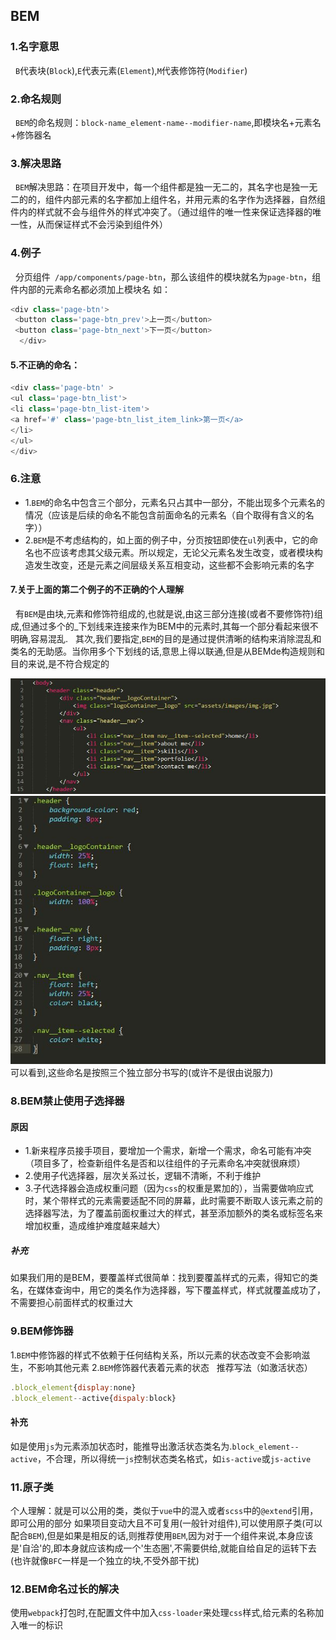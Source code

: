 ## BEM
### 1.名字意思
&nbsp;&nbsp;```B```代表块(```Block```),```E```代表元素(```Element```),```M```代表修饰符(```Modifier```)

### 2.命名规则
&nbsp;&nbsp;``BEM``的命名规则：```block-name_element-name--modifier-name```,即模块名+元素名 +修饰器名

### 3.解决思路
&nbsp;&nbsp;```BEM```解决思路：在项目开发中，每一个组件都是独一无二的，其名字也是独一无二的的，组件内部元素的名字都加上组件名，并用元素的名字作为选择器，自然组件内的样式就不会与组件外的样式冲突了。（通过组件的唯一性来保证选择器的唯一性，从而保证样式不会污染到组件外）

### 4.例子
&nbsp;&nbsp;分页组件``` /app/components/page-btn```，那么该组件的模块就名为```page-btn```，组件内部的元素命名都必须加上模块名
如：

```javascript
<div class='page-btn'>
 <button class='page-btn_prev'>上一页</button>
 <button class='page-btn_next'>下一页</button>
  </div>
```

#### 5.不正确的命名：
```javascript
<div class='page-btn' > 
<ul class='page-btn_list'> 
<li class='page-btn_list-item'>
<a href='#' class='page-btn_list_item_link>第一页</a>
</li>
</ul>
</div>
```
### 6.注意
- 1.```BEM```的命名中包含三个部分，元素名只占其中一部分，不能出现多个元素名的情况（应该是后续的命名不能包含前面命名的元素名（自个取得有含义的名字））
- 2.```BEM```是不考虑结构的，如上面的例子中，分页按钮即使在```ul```列表中，它的命名也不应该考虑其父级元素。所以规定，无论父元素名发生改变，或者模块构造发生改变，还是元素之间层级关系互相变动，这些都不会影响元素的名字

#### 7.关于上面的第二个例子的不正确的个人理解
&nbsp;&nbsp;有```BEM```是由块,元素和修饰符组成的,也就是说,由这三部分连接(或者不要修饰符)组成,但通过多个的_下划线来连接来作为BEM中的元素时,其每一个部分看起来很不明确,容易混乱.
&nbsp;&nbsp;其次,我们要指定,```BEM```的目的是通过提供清晰的结构来消除混乱和类名的无助感。当你用多个下划线的话,意思上得以联通,但是从BEMde构造规则和目的来说,是不符合规定的

![alt这是网上查看的由于BEM的命名](./BEMImages/bemcss2.jpg)
![alt这是网上查看的由于BEM的命名](./BEMImages/bemcss1.jpg)
可以看到,这些命名是按照三个独立部分书写的(或许不是很由说服力)


### 8.BEM禁止使用子选择器
#### 原因
- 1.新来程序员接手项目，要增加一个需求，新增一个需求，命名可能有冲突（项目多了，检查新组件名是否和以往组件的子元素命名冲突就很麻烦）
- 2.使用子代选择器，层次关系过长，逻辑不清晰，不利于维护
- 3.子代选择器会造成权重问题（因为```css```的权重是累加的），当需要做响应式时，某个带样式的元素需要适配不同的屏幕，此时需要不断取人该元素之前的选择器写法，为了覆盖前面权重过大的样式，甚至添加额外的类名或标签名来增加权重，造成维护难度越来越大）
##### 补充
如果我们用的是BEM，要覆盖样式很简单：找到要覆盖样式的元素，得知它的类名，在媒体查询中，用它的类名作为选择器，写下覆盖样式，样式就覆盖成功了，不需要担心前面样式的权重过大

### 9.BEM修饰器
1.```BEM```中修饰器的样式不依赖于任何结构关系，所以元素的状态改变不会影响滋生，不影响其他元素
2.```BEM```修饰器代表着元素的状态
&nbsp;&nbsp;推荐写法（如激活状态）
```javascript
.block_element{display:none}
.block_element--active{dispaly:block}
```
#### 补充
如是使用```js```为元素添加状态时，能推导出激活状态类名为.```block_element--active```，不合理，所以得统一```js```控制状态类名格式，如```is-active```或```js-active```

### 11.原子类
个人理解：就是可以公用的类，类似于```vue```中的混入或者```scss```中的```@extend```引用，即可公用的部分
如果项目变动大且不可复用(一般针对组件),可以使用原子类(可以配合```BEM```),但是如果是相反的话,则推荐使用```BEM```,因为对于一个组件来说,本身应该是'自洽'的,即本身就应该构成一个'生态圈',不需要供给,就能自给自足的运转下去(也许就像```BFC```一样是一个独立的块,不受外部干扰)

### 12.BEM命名过长的解决
使用```webpack```打包时,在配置文件中加入```css-loader```来处理```css```样式,给元素的名称加入唯一的标识